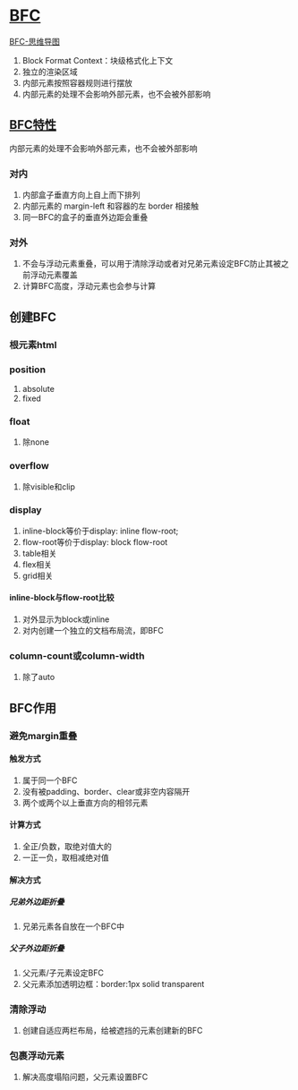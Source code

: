 # [BFC](https://zhuanlan.zhihu.com/p/25321647)

[BFC-思维导图](./mind/02-BFC.html)

1. Block Format Context：块级格式化上下文
2. 独立的渲染区域
3. 内部元素按照容器规则进行摆放
4. 内部元素的处理不会影响外部元素，也不会被外部影响

## [BFC特性](https://segmentfault.com/a/1190000009545742)

内部元素的处理不会影响外部元素，也不会被外部影响

### 对内

1. 内部盒子垂直方向上自上而下排列
2. 内部元素的 margin-left 和容器的左 border 相接触
3. 同一BFC的盒子的垂直外边距会重叠

### 对外

1. 不会与浮动元素重叠，可以用于清除浮动或者对兄弟元素设定BFC防止其被之前浮动元素覆盖
2. 计算BFC高度，浮动元素也会参与计算

## 创建BFC

### 根元素html

### position

1. absolute
2. fixed

### float

1. 除none

### overflow

1. 除visible和clip

### display

1. inline-block等价于display: inline flow-root;
2. flow-root等价于display: block flow-root
3. table相关
4. flex相关
5. grid相关

#### inline-block与flow-root比较

1. 对外显示为block或inline
2. 对内创建一个独立的文档布局流，即BFC

### column-count或column-width

1. 除了auto

## BFC作用

### 避免margin重叠

#### 触发方式

1. 属于同一个BFC
2. 没有被padding、border、clear或非空内容隔开
3. 两个或两个以上垂直方向的相邻元素

#### 计算方式

1. 全正/负数，取绝对值大的
2. 一正一负，取相减绝对值

#### 解决方式

##### 兄弟外边距折叠

1. 兄弟元素各自放在一个BFC中

##### 父子外边距折叠

1. 父元素/子元素设定BFC
2. 父元素添加透明边框：border:1px solid transparent

### 清除浮动

1. 创建自适应两栏布局，给被遮挡的元素创建新的BFC

### 包裹浮动元素

1. 解决高度塌陷问题，父元素设置BFC
